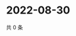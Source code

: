 # 2022-08-30

共 0 条

<!-- BEGIN WEIBO -->
<!-- 最后更新时间 Tue Aug 30 2022 18:18:27 GMT+0800 (China Standard Time) -->

<!-- END WEIBO -->
